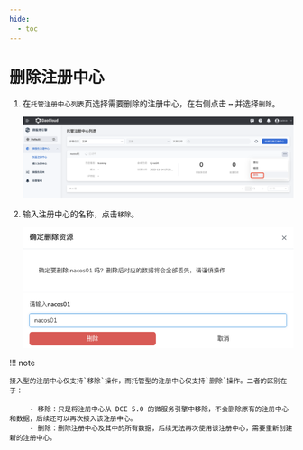 ```yaml
---
hide:
  - toc
---
```


# 删除注册中心

1. 在`托管注册中心列表`页选择需要删除的注册中心，在右侧点击 **`⋯`** 并选择`删除`。

    ![进入删除页面](imgs/delete01.png)

2. 输入注册中心的名称，点击`移除`。

    ![确认名称](imgs/delete02.png)

!!! note

    接入型的注册中心仅支持`移除`操作，而托管型的注册中心仅支持`删除`操作。二者的区别在于：

         - 移除：只是将注册中心从 DCE 5.0 的微服务引擎中移除，不会删除原有的注册中心和数据，后续还可以再次接入该注册中心。
         - 删除：删除注册中心及其中的所有数据，后续无法再次使用该注册中心，需要重新创建新的注册中心。
